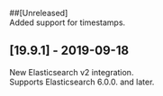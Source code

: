 ##[Unreleased]  
Added support for timestamps.
    
## [19.9.1] - 2019-09-18
New Elasticsearch v2 integration.  
Supports Elasticsearch 6.0.0. and later.
